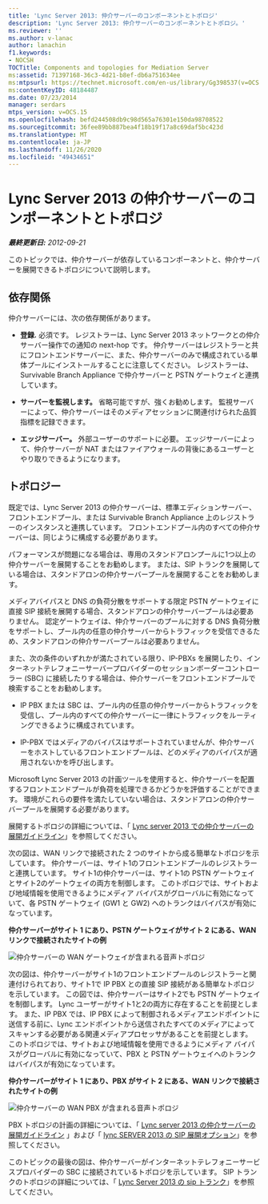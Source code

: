 ```yaml
---
title: 'Lync Server 2013: 仲介サーバーのコンポーネントとトポロジ'
description: 'Lync Server 2013: 仲介サーバーのコンポーネントとトポロジ。'
ms.reviewer: ''
ms.author: v-lanac
author: lanachin
f1.keywords:
- NOCSH
TOCTitle: Components and topologies for Mediation Server
ms:assetid: 71397168-36c3-4d21-b8ef-db6a751634ee
ms:mtpsurl: https://technet.microsoft.com/en-us/library/Gg398537(v=OCS.15)
ms:contentKeyID: 48184487
ms.date: 07/23/2014
manager: serdars
mtps_version: v=OCS.15
ms.openlocfilehash: befd244508db9c98d565a76301e150da98708522
ms.sourcegitcommit: 36fee89bb887bea4f18b19f17a8c69daf5bc423d
ms.translationtype: MT
ms.contentlocale: ja-JP
ms.lasthandoff: 11/26/2020
ms.locfileid: "49434651"
---
```

# <a name="components-and-topologies-for-mediation-server-in-lync-server-2013"></a>Lync Server 2013 の仲介サーバーのコンポーネントとトポロジ

<div data-xmlns="http://www.w3.org/1999/xhtml">

<div class="topic" data-xmlns="http://www.w3.org/1999/xhtml" data-msxsl="urn:schemas-microsoft-com:xslt" data-cs="https://msdn.microsoft.com/">

<div data-asp="https://msdn2.microsoft.com/asp">



</div>

<div id="mainSection">

<div id="mainBody">

<span> </span>

_**最終更新日:** 2012-09-21_

このトピックでは、仲介サーバーが依存しているコンポーネントと、仲介サーバーを展開できるトポロジについて説明します。

<div>

## <a name="dependencies"></a>依存関係

仲介サーバーには、次の依存関係があります。

  - **登録.** 必須です。 レジストラーは、Lync Server 2013 ネットワークとの仲介サーバー操作での通知の next-hop です。 仲介サーバーはレジストラーと共にフロントエンドサーバーに、また、仲介サーバーのみで構成されている単体プールにインストールすることに注意してください。 レジストラーは、Survivable Branch Appliance で仲介サーバーと PSTN ゲートウェイと連携しています。

  - **サーバーを監視します。** 省略可能ですが、強くお勧めします。 監視サーバーによって、仲介サーバーはそのメディアセッションに関連付けられた品質指標を記録できます。

  - **エッジサーバー。** 外部ユーザーのサポートに必要。 エッジサーバーによって、仲介サーバーが NAT またはファイアウォールの背後にあるユーザーとやり取りできるようになります。

</div>

<div>

## <a name="topologies"></a>トポロジー

既定では、Lync Server 2013 の仲介サーバーは、標準エディションサーバー、フロントエンドプール、または Survivable Branch Appliance 上のレジストラーのインスタンスと連携しています。 フロントエンドプール内のすべての仲介サーバーは、同じように構成する必要があります。

パフォーマンスが問題になる場合は、専用のスタンドアロンプールに1つ以上の仲介サーバーを展開することをお勧めします。 または、SIP トランクを展開している場合は、スタンドアロンの仲介サーバープールを展開することをお勧めします。

メディアバイパスと DNS の負荷分散をサポートする限定 PSTN ゲートウェイに直接 SIP 接続を展開する場合、スタンドアロンの仲介サーバープールは必要ありません。 認定ゲートウェイは、仲介サーバーのプールに対する DNS 負荷分散をサポートし、プール内の任意の仲介サーバーからトラフィックを受信できるため、スタンドアロンの仲介サーバープールは必要ありません。

また、次の条件のいずれかが満たされている限り、IP-PBXs を展開したり、インターネットテレフォニーサーバープロバイダーのセッションボーダーコントローラー (SBC) に接続したりする場合は、仲介サーバーをフロントエンドプールで検索することをお勧めします。

  - IP PBX または SBC は、プール内の任意の仲介サーバーからトラフィックを受信し、プール内のすべての仲介サーバーに一律にトラフィックをルーティングできるように構成されています。

  - IP-PBX ではメディアのバイパスはサポートされていませんが、仲介サーバーをホストしているフロントエンドプールは、どのメディアのバイパスが適用されないかを呼び出します。

Microsoft Lync Server 2013 の計画ツールを使用すると、仲介サーバーを配置するフロントエンドプールが負荷を処理できるかどうかを評価することができます。 環境がこれらの要件を満たしていない場合は、スタンドアロンの仲介サーバープールを展開する必要があります。

展開するトポロジの詳細については、「 [Lync server 2013 での仲介サーバーの展開ガイドライン](lync-server-2013-deployment-guidelines-for-mediation-server.md)」を参照してください。

次の図は、WAN リンクで接続された 2 つのサイトから成る簡単なトポロジを示しています。 仲介サーバーは、サイト1のフロントエンドプールのレジストラーと連携しています。 サイト1の仲介サーバーは、サイト1の PSTN ゲートウェイとサイト2のゲートウェイの両方を制御します。 このトポロジでは、サイトおよび地域情報を使用できるようにメディア バイパスがグローバルに有効になっていて、各 PSTN ゲートウェイ (GW1 と GW2) へのトランクはバイパスが有効になっています。

**仲介サーバーがサイト 1 にあり、PSTN ゲートウェイがサイト 2 にある、WAN リンクで接続されたサイトの例**

![仲介サーバーの WAN ゲートウェイが含まれる音声トポロジ](images/Gg398537.67872e61-1444-447b-918c-abe89abc3004(OCS.15).jpg "仲介サーバーの WAN ゲートウェイが含まれる音声トポロジ")

次の図は、仲介サーバーがサイト1のフロントエンドプールのレジストラーと関連付けられており、サイト1で IP PBX との直接 SIP 接続がある簡単なトポロジを示しています。 この図では、仲介サーバーはサイト2でも PSTN ゲートウェイを制御します。 Lync ユーザーがサイト1と2の両方に存在することを前提とします。 また、IP PBX では、IP PBX によって制御されるメディアエンドポイントに送信する前に、Lync エンドポイントから送信されたすべてのメディアによってスキャンする必要がある関連メディアプロセッサがあることを前提とします。 このトポロジでは、サイトおよび地域情報を使用できるようにメディア バイパスがグローバルに有効になっていて、PBX と PSTN ゲートウェイへのトランクはバイパスが有効になっています。

**仲介サーバーがサイト 1 にあり、PBX がサイト 2 にある、WAN リンクで接続されたサイトの例**

![仲介サーバーの WAN PBX が含まれる音声トポロジ](images/Gg398537.df6c8a5b-8431-4187-907d-ff5ca26eeeec(OCS.15).jpg "仲介サーバーの WAN PBX が含まれる音声トポロジ")

PBX トポロジの計画の詳細については、「 [Lync server 2013 の仲介サーバーの展開ガイドライン](lync-server-2013-deployment-guidelines-for-mediation-server.md) 」および「 [lync SERVER 2013 の SIP 展開オプション](lync-server-2013-direct-sip-deployment-options.md)」を参照してください。

このトピックの最後の図は、仲介サーバーがインターネットテレフォニーサービスプロバイダーの SBC に接続されているトポロジを示しています。 SIP トランクのトポロジの詳細については、「 [Lync Server 2013 の sip トランク](lync-server-2013-sip-trunking.md)」を参照してください。

</div>

</div>

<span> </span>

</div>

</div>

</div>


